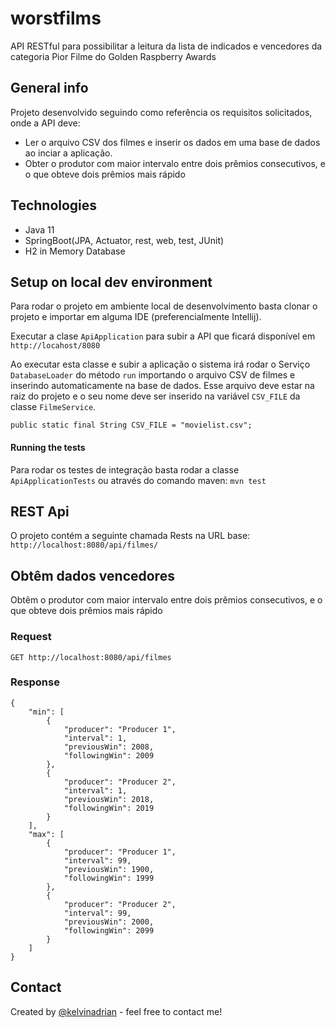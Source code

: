 # worstfilms
API RESTful para possibilitar a leitura da lista de indicados e vencedores da categoria Pior Filme do Golden Raspberry Awards

## General info
Projeto desenvolvido seguindo como referência os requisitos solicitados, onde a API deve:
* Ler o arquivo CSV dos filmes e inserir os dados em uma base de dados ao inciar a aplicação.
* Obter o produtor com maior intervalo entre dois prêmios consecutivos, e o que obteve dois prêmios mais rápido

## Technologies
* Java 11
* SpringBoot(JPA, Actuator, rest, web, test, JUnit)
* H2 in Memory Database

## Setup on local dev environment
Para rodar o projeto em ambiente local de desenvolvimento basta clonar o projeto e importar em alguma IDE (preferencialmente Intellij).

Executar a clase ``` ApiApplication ``` para subir a API que ficará disponível em ```http://locahost/8080```

Ao executar esta classe e subir a aplicação o sistema irá rodar o Serviço ```DatabaseLoader``` do método ```run``` importando o arquivo CSV de filmes e inserindo automaticamente na base de dados.
Esse arquivo deve estar na raiz do projeto e o seu nome deve ser inserido na variável ```CSV_FILE``` da classe ```FilmeService```.

`public static final String CSV_FILE = "movielist.csv";`

#### Running the tests
Para rodar os testes de integração basta rodar a classe ```ApiApplicationTests``` ou através do comando maven: ```mvn test```


## REST Api
O projeto contém a seguinte chamada Rests na URL base: `http://localhost:8080/api/filmes/`

## Obtêm dados vencedores
Obtêm o  produtor com  maior  intervalo  entre  dois  prêmios consecutivos,  e  o  que obteve dois prêmios mais rápido

### Request

`GET http://localhost:8080/api/filmes`

### Response
```
{
    "min": [
        {
            "producer": "Producer 1",
            "interval": 1,
            "previousWin": 2008,
            "followingWin": 2009
        },
        {
            "producer": "Producer 2",
            "interval": 1,
            "previousWin": 2018,
            "followingWin": 2019
        }
    ],
    "max": [
        {
            "producer": "Producer 1",
            "interval": 99,
            "previousWin": 1900,
            "followingWin": 1999
        },
        {
            "producer": "Producer 2",
            "interval": 99,
            "previousWin": 2000,
            "followingWin": 2099
        }
    ]
}
```

## Contact
Created by [@kelvinadrian](https://www.linkedin.com/in/kelvinadrian) - feel free to contact me!
